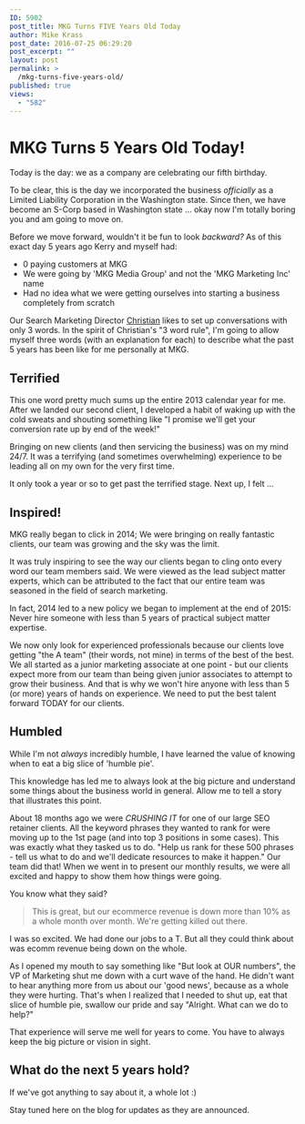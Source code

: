 ```yaml
---
ID: 5902
post_title: MKG Turns FIVE Years Old Today
author: Mike Krass
post_date: 2016-07-25 06:29:20
post_excerpt: ""
layout: post
permalink: >
  /mkg-turns-five-years-old/
published: true
views:
  - "582"
---
```

<h1>MKG Turns 5 Years Old Today!</h1>
Today is the day: we as a company are celebrating our fifth birthday.

To be clear, this is the day we incorporated the business <em>officially </em>as a Limited Liability Corporation in the Washington state. Since then, we have become an S-Corp based in Washington state ... okay now I'm totally boring you and am going to move on.

Before we move forward, wouldn't it be fun to look <em>backward? </em>As of this exact day 5 years ago Kerry and myself had:
<ul>
 	<li>0 paying customers at MKG</li>
 	<li>We were going by 'MKG Media Group' and not the 'MKG Marketing Inc' name</li>
 	<li>Had no idea what we were getting ourselves into starting a business completely from scratch</li>
</ul>
Our Search Marketing Director <a href="/about/team/christianbullock/">Christian</a> likes to set up conversations with only 3 words. In the spirit of Christian's "3 word rule", I'm going to allow myself three words (with an explanation for each) to describe what the past 5 years has been like for me personally at MKG.
<h2>Terrified</h2>
This one word pretty much sums up the entire 2013 calendar year for me. After we landed our second client, I developed a habit of waking up with the cold sweats and shouting something like "I promise we'll get your conversion rate up by end of the week!"

Bringing on new clients (and then servicing the business) was on my mind 24/7. It was a terrifying (and sometimes overwhelming) experience to be leading all on my own for the very first time.

It only took a year or so to get past the terrified stage. Next up, I felt ...
<h2>Inspired!</h2>
MKG really began to click in 2014; We were bringing on really fantastic clients, our team was growing and the sky was the limit.

It was truly inspiring to see the way our clients began to cling onto every word our team members said. We were viewed as the lead subject matter experts, which can be attributed to the fact that our entire team was seasoned in the field of search marketing.

In fact, 2014 led to a new policy we began to implement at the end of 2015: Never hire someone with less than 5 years of practical subject matter expertise.

We now only look for experienced professionals because our clients love getting "the A team" (their words, not mine) in terms of the best of the best. We all started as a junior marketing associate at one point - but our clients expect more from our team than being given junior associates to attempt to grow their business. And that is why we won't hire anyone with less than 5 (or more) years of hands on experience. We need to put the best talent forward TODAY for our clients.
<h2>Humbled</h2>
While I'm not <em>always </em>incredibly humble, I have learned the value of knowing when to eat a big slice of 'humble pie'.

This knowledge has led me to always look at the big picture and understand some things about the business world in general. Allow me to tell a story that illustrates this point.

About 18 months ago we were *CRUSHING IT* for one of our large SEO retainer clients. All the keyword phrases they wanted to rank for were moving up to the 1st page (and into top 3 positions in some cases). This was exactly what they tasked us to do. "Help us rank for these 500 phrases - tell us what to do and we'll dedicate resources to make it happen." Our team did that! When we went in to present our monthly results, we were all excited and happy to show them how things were going.

You know what they said?
<blockquote>This is great, but our ecommerce revenue is down more than 10% as a whole month over month. We're getting killed out there.</blockquote>
I was so excited. We had done our jobs to a T. But all they could think about was ecomm revenue being down on the whole.

As I opened my mouth to say something like "But look at OUR numbers", the VP of Marketing shut me down with a curt wave of the hand. He didn't want to hear anything more from us about our 'good news', because as a whole they were hurting. That's when I realized that I needed to shut up, eat that slice of humble pie, swallow our pride and say "Alright. What can we do to help?"

That experience will serve me well for years to come. You have to always keep the big picture or vision in sight.
<h2>What do the next 5 years hold?</h2>
If we've got anything to say about it, a whole lot :)

Stay tuned here on the blog for updates as they are announced.

&nbsp;

&nbsp;